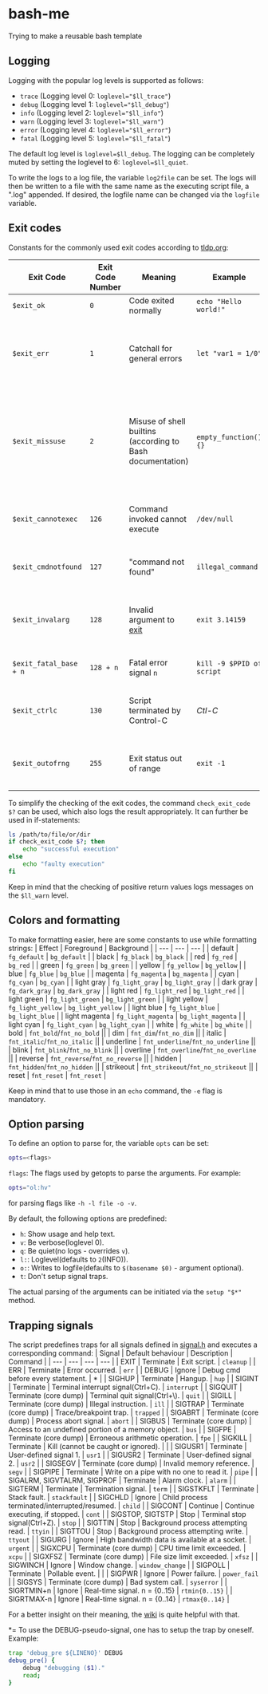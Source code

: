 # bash-me
Trying to make a reusable bash template

## Logging
Logging with the popular log levels is supported as follows:
* `trace` (Logging level 0: `loglevel="$ll_trace"`)
* `debug` (Logging level 1: `loglevel="$ll_debug"`)
* `info`  (Logging level 2: `loglevel="$ll_info"`)
* `warn`  (Logging level 3: `loglevel="$ll_warn"`)
* `error` (Logging level 4: `loglevel="$ll_error"`)
* `fatal` (Logging level 5: `loglevel="$ll_fatal"`)

The default log level is `loglevel=$ll_debug`. The logging can be completely muted by setting the loglevel to 6: `loglevel=$ll_quiet`.

To write the logs to a log file, the variable `log2file` can be set. The logs will then be written to a file with the same name as the executing script file, a ".log" appended.
If desired, the logfile name can be changed via the `logfile` variable.

## Exit codes
Constants for the commonly used exit codes according to [tldp.org](http://www.tldp.org/LDP/abs/html/exitcodes.html#EXITCODESREF "Appendix E. Exit Codes With Special Meanings"):

| Exit Code | Exit Code Number | Meaning | Example | Comments |
| --- | --- | --- | --- | --- |
| `$exit_ok` | `0` | Code exited normally | `echo "Hello world!"` | |
| `$exit_err` | `1` | Catchall for general errors | `let "var1 = 1/0"` | Miscellaneous errors, such as "divide by zero" and other impermissible operations |
| `$exit_missuse` | `2` | Misuse of shell builtins (according to Bash documentation) | `empty_function() {}` | [Missing keyword](http://www.tldp.org/LDP/abs/html/debugging.html#MISSINGKEYWORD) or command, or permission problem (and [diff return code on a failed binary file comparison](http://www.tldp.org/LDP/abs/html/filearchiv.html#DIFFERR2)). |
| `$exit_cannotexec` | `126` | Command invoked cannot execute | `/dev/null` | Permission problem or command is not an executable |
| `$exit_cmdnotfound` | `127` | "command not found" | `illegal_command` | Possible problem with $PATH or a typo |
| `$exit_invalarg` | `128` | Invalid argument to [exit](http://www.tldp.org/LDP/abs/html/exit-status.html#EXITCOMMANDREF) | `exit 3.14159` | **exit** takes only integer args in the range 0 - 255 (see first footnote) |
| `$exit_fatal_base + n` | `128 + n` | Fatal error signal `n` | `kill -9 $PPID of script` | `$?` returns 137 (128 + 9) |
| `$exit_ctrlc` | `130` | Script terminated by Control-C | *Ctl-C* | Control-C is fatal error signal 2, (130 = 128 + 2, see above) |
| `$exit_outofrng` | `255` | Exit status out of range | `exit -1` | **exit** takes only integer args in the range 0 - 255 |

To simplify the checking of the exit codes, the command `check_exit_code $?` can be used, which also logs the result appropriately. It can further be used in if-statements:
```sh
ls /path/to/file/or/dir
if check_exit_code $?; then
    echo "successful execution"
else
    echo "faulty execution"
fi
```
Keep in mind that the checking of positive return values logs messages on the `$ll_warn` level.

## Colors and formatting
To make formatting easier, here are some constants to use while formatting strings:
| Effect | Foreground | Background |
| --- | --- | --- |
| default | `fg_default` | `bg_default` |
| black | `fg_black` | `bg_black` |
| red | `fg_red` | `bg_red` |
| green | `fg_green` | `bg_green` |
| yellow | `fg_yellow` | `bg_yellow` |
| blue | `fg_blue` | `bg_blue` |
| magenta | `fg_magenta` | `bg_magenta` |
| cyan | `fg_cyan` | `bg_cyan` |
| light gray | `fg_light_gray` | `bg_light_gray` |
| dark gray | `fg_dark_gray` | `bg_dark_gray` |
| light red | `fg_light_red` | `bg_light_red` |
| light green | `fg_light_green` | `bg_light_green` |
| light yellow | `fg_light_yellow` | `bg_light_yellow` |
| light blue | `fg_light_blue` | `bg_light_blue` |
| light magenta | `fg_light_magenta` | `bg_light_magenta` |
| light cyan | `fg_light_cyan` | `bg_light_cyan` |
| white | `fg_white` | `bg_white` |
| bold | `fnt_bold`/`fnt_no_bold` ||
| dim | `fnt_dim`/`fnt_no_dim` ||
| italic | `fnt_italic`/`fnt_no_italic` ||
| underline | `fnt_underline`/`fnt_no_underline` ||
| blink | `fnt_blink`/`fnt_no_blink` ||
| overline | `fnt_overline`/`fnt_no_overline` ||
| reverse | `fnt_reverse`/`fnt_no_reverse` ||
| hidden | `fnt_hidden`/`fnt_no_hidden` ||
| strikeout | `fnt_strikeout`/`fnt_no_strikeout` ||
| reset | `fnt_reset` | `fnt_reset` |

Keep in mind that to use those in an `echo` command, the `-e` flag is mandatory.

## Option parsing
To define an option to parse for, the variable `opts` can be set:
```sh
opts=<flags>
```
`flags`: The flags used by getopts to parse the arguments. For example:
```sh
opts="ol:hv"
```
for parsing flags like `-h -l file -o -v`.

By default, the following options are predefined:
* `h`: Show usage and help text.
* `v`: Be verbose(loglevel 0).
* `q`: Be quiet(no logs - overrides `v`).
* `l:`: Loglevel(defaults to `2`(INFO)).
* `o:`: Writes to logfile(defaults to `$(basename $0)` - argument optional).
* `t`: Don't setup signal traps.

The actual parsing of the arguments can be initiated via the `setup "$*"` method.

## Trapping signals
The script predefines traps for all signals defined in [signal.h](http://pubs.opengroup.org/onlinepubs/9699919799/basedefs/signal.h.html) and executes a corresponding command:
| Signal | Default behaviour | Description | Command |
| --- | --- | --- | --- |
| EXIT | Terminate | Exit script. | `cleanup` |
| ERR | Terminate | Error occurred. | `err` |
| DEBUG | Ignore | Debug cmd before every statement. | * |
| SIGHUP | Terminate | Hangup. | `hup` |
| SIGINT | Terminate | Terminal interrupt signal(Ctrl+C). | `interrupt` |
| SIGQUIT | Terminate (core dump) | Terminal quit signal(Ctrl+\\). | `quit` |
| SIGILL | Terminate (core dump) | Illegal instruction. | `ill` |
| SIGTRAP | Terminate (core dump) | Trace/breakpoint trap. | `trapped` |
| SIGABRT | Terminate (core dump) | Process abort signal. | `abort` |
| SIGBUS | Terminate (core dump) | Access to an undefined portion of a memory object. | `bus` |
| SIGFPE | Terminate (core dump) | Erroneous arithmetic operation. | `fpe` |
| SIGKILL | Terminate | Kill (cannot be caught or ignored). |  |
| SIGUSR1 | Terminate | User-defined signal 1. | `usr1` |
| SIGUSR2 | Terminate | User-defined signal 2. | `usr2` |
| SIGSEGV | Terminate (core dump) | Invalid memory reference. | `segv` |
| SIGPIPE | Terminate | Write on a pipe with no one to read it. | `pipe` |
| SIGALRM, SIGVTALRM, SIGPROF | Terminate | Alarm clock. | `alarm` |
| SIGTERM | Terminate | Termination signal. | `term` |
| SIGSTKFLT | Terminate | Stack fault. | `stackfault` |
| SIGCHLD | Ignore | Child process terminated/interrupted/resumed. | `child` |
| SIGCONT | Continue | Continue executing, if stopped. | `cont` |
| SIGSTOP, SIGTSTP | Stop | Terminal stop signal(Ctrl+Z). | `stop` |
| SIGTTIN | Stop | Background process attempting read. | `ttyin` |
| SIGTTOU | Stop | Background process attempting write. | `ttyout` |
| SIGURG | Ignore | High bandwidth data is available at a socket. | `urgent` |
| SIGXCPU | Terminate (core dump) | CPU time limit exceeded. | `xcpu` |
| SIGXFSZ | Terminate (core dump) | File size limit exceeded. | `xfsz` |
| SIGWINCH | Ignore | Window change. | `window_change` |
| SIGPOLL | Terminate | Pollable event. |  |
| SIGPWR | Ignore | Power failure. | `power_fail` |
| SIGSYS | Terminate (core dump) | Bad system call. | `syserror` |
| SIGRTMIN+n | Ignore | Real-time signal. n = {0..15} | `rtmin{0..15}` |
| SIGRTMAX-n | Ignore | Real-time signal. n = {0..14} | `rtmax{0..14}` |

For a better insight on their meaning, the [wiki](https://en.wikipedia.org/wiki/Signal_(IPC)) is quite helpful with that.

*= To use the DEBUG-pseudo-signal, one has to setup the trap by oneself. Example:
```sh
trap 'debug_pre ${LINENO}' DEBUG
debug_pre() {
    debug "debugging ($1)."
    read;
}
```